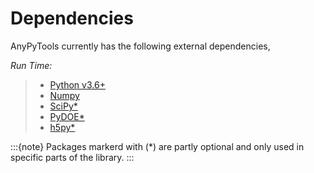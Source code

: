 # Dependencies

AnyPyTools currently has the following external dependencies,

*Run Time:*

> - [Python v3.6+](https://www.python.org/)
> - [Numpy](http://www.numpy.org/)
> - [SciPy\*](https://www.scipy.org/)
> - [PyDOE\*](https://pythonhosted.org/pyDOE/)
> - [h5py\*](http://www.h5py.org/)

:::{note}
Packages markerd with (\*) are partly optional and only used in specific parts of the library.
:::
